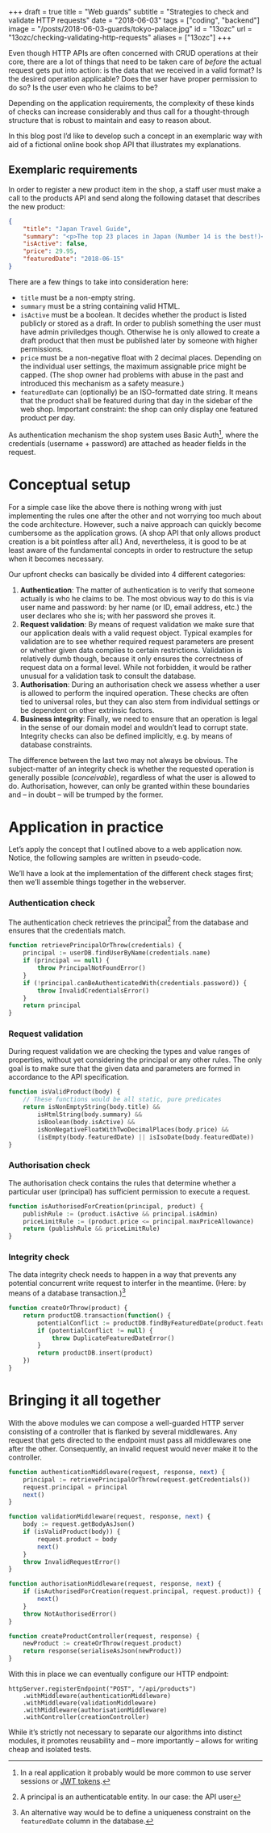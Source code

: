 +++
draft = true
title = "Web guards"
subtitle = "Strategies to check and validate HTTP requests"
date = "2018-06-03"
tags = ["coding", "backend"]
image = "/posts/2018-06-03-guards/tokyo-palace.jpg"
id = "13ozc"
url = "13ozc/checking-validating-http-requests"
aliases = ["13ozc"]
+++

Even though HTTP APIs are often concerned with CRUD operations at their core, there are a lot of things that need to be taken care of *before* the actual request gets put into action: is the data that we received in a valid format? Is the desired operation applicable? Does the user have proper permission to do so? Is the user even who he claims to be?

Depending on the application requirements, the complexity of these kinds of checks can increase considerably and thus call for a thought-through structure that is robust to maintain and easy to reason about.

In this blog post I’d like to develop such a concept in an exemplaric way with aid of a fictional online book shop API that illustrates my explanations.

## Exemplaric requirements

In order to register a new product item in the shop, a staff user must make a call to the products API and send along the following dataset that describes the new product:

```JSON
{
    "title": "Japan Travel Guide",
    "summary": "<p>The top 23 places in Japan (Number 14 is the best!)</p>",
    "isActive": false,
    "price": 29.95,
    "featuredDate": "2018-06-15"
}
```

There are a few things to take into consideration here:

- `title` must be a non-empty string.
- `summary` must be a string containing valid HTML.
- `isActive` must be a boolean. It decides whether the product is listed publicly or stored as a draft. In order to publish something the user must have admin priviledges though. Otherwise he is only allowed to create a draft product that then must be published later by someone with higher permissions.
- `price` must be a non-negative float with 2 decimal places. Depending on the individual user settings, the maximum assignable price might be capped. (The shop owner had problems with abuse in the past and introduced this mechanism as a safety measure.)
- `featuredDate` can (optionally) be an ISO-formatted date string. It means that the product shall be featured during that day in the sidebar of the web shop. Important constraint: the shop can only display one featured product per day.

As authentication mechanism the shop system uses Basic Auth[^1], where the credentials (username + password) are attached as header fields in the request.

# Conceptual setup

For a simple case like the above there is nothing wrong with just implementing the rules one after the other and not worrying too much about the code architecture. However, such a naive approach can quickly become cumbersome as the application grows. (A shop API that only allows product creation is a bit pointless after all.) And, nevertheless, it is good to be at least aware of the fundamental concepts in order to restructure the setup when it becomes necessary.

Our upfront checks can basically be divided into 4 different categories:

1. **Authentication**: The matter of authentication is to verify that someone actually is who he claims to be. The most obvious way to do this is via user name and password: by her name (or ID, email address, etc.) the user declares who she is; with her password she proves it.
2. **Request validation**: By means of request validation we make sure that our application deals with a valid request object. Typical examples for validation are to see whether required request parameters are present or whether given data complies to certain restrictions. Validation is relatively dumb though, because it only ensures the correctness of request data on a formal level. While not forbidden, it would be rather unusual for a validation task to consult the database.
3. **Authorisation**: During an authorisation check we assess whether a user is allowed to perform the inquired operation. These checks are often tied to universal roles, but they can also stem from individual settings or be dependent on other extrinsic factors.
4. **Business integrity**: Finally, we need to ensure that an operation is legal in the sense of our domain model and wouldn’t lead to corrupt state. Integrity checks can also be defined implicitly, e.g. by means of database constraints.

The difference between the last two may not always be obvious. The subject-matter of an integrity check is whether the requested operation is generally possible (*conceivable*), regardless of what the user is allowed to do. Authorisation, however, can only be granted within these boundaries and – in doubt – will be trumped by the former.

# Application in practice

Let’s apply the concept that I outlined above to a web application now. Notice, the following samples are written in pseudo-code.

We’ll have a look at the implementation of the different check stages first; then we’ll assemble things together in the webserver.

### Authentication check

The authentication check retrieves the principal[^2] from the database and ensures that the credentials match.

```php
function retrievePrincipalOrThrow(credentials) {
    principal := userDB.findUserByName(credentials.name)
    if (principal == null) {
        throw PrincipalNotFoundError()
    }
    if (!principal.canBeAuthenticatedWith(credentials.password)) {
        throw InvalidCredentialsError()
    }
    return principal
}
```

### Request validation

During request validation we are checking the types and value ranges of properties, without yet considering the principal or any other rules. The only goal is to make sure that the given data and parameters are formed in accordance to the API specification.

```php
function isValidProduct(body) {
    // These functions would be all static, pure predicates
    return isNonEmptyString(body.title) &&
        isHtmlString(body.summary) &&
        isBoolean(body.isActive) &&
        isNonNegativeFloatWithTwoDecimalPlaces(body.price) &&
        (isEmpty(body.featuredDate) || isIsoDate(body.featuredDate))
}
```

### Authorisation check

The authorisation check contains the rules that determine whether a particular user (principal) has sufficient permission to execute a request.

```php
function isAuthorisedForCreation(principal, product) {
    publishRule := (product.isActive && principal.isAdmin)
    priceLimitRule := (product.price <= principal.maxPriceAllowance)
    return (publishRule && priceLimitRule)
}
```

### Integrity check

The data integrity check needs to happen in a way that prevents any potential  concurrent write request to interfer in the meantime. (Here: by means of a database transaction.)[^3]

```php
function createOrThrow(product) {
    return productDB.transaction(function() {
        potentialConflict := productDB.findByFeaturedDate(product.featuredDate)
        if (potentialConflict != null) {
            throw DuplicateFeaturedDateError()
        }
        return productDB.insert(product)
    })
}
```

# Bringing it all together

With the above modules we can compose a well-guarded HTTP server consisting of a controller that is flanked by several middlewares. Any request that gets directed to the endpoint must pass all middlewares one after the other. Consequently, an invalid request would never make it to the controller.

```php
function authenticationMiddleware(request, response, next) {
    principal := retrievePrincipalOrThrow(request.getCredentials())
    request.principal = principal
    next()
}

function validationMiddleware(request, response, next) {
    body := request.getBodyAsJson()
    if (isValidProduct(body)) {
        request.product = body
        next()
    }
    throw InvalidRequestError()
}

function authorisationMiddleware(request, response, next) {
    if (isAuthorisedForCreation(request.principal, request.product)) {
        next()
    }
    throw NotAuthorisedError()
}

function createProductController(request, response) {
    newProduct := createOrThrow(request.product)
    return response(serialiseAsJson(newProduct))
}
```

With this in place we can eventually configure our HTTP endpoint:

```
httpServer.registerEndpoint("POST", "/api/products")
    .withMiddleware(authenticationMiddleware)
    .withMiddleware(validationMiddleware)
    .withMiddleware(authorisationMiddleware)
    .withController(creationController)
```

While it’s strictly not necessary to separate our algorithms into distinct modules, it promotes reusability and – more importantly – allows for writing cheap and isolated tests.


[^1]: In a real application it probably would be more common to use server sessions or [JWT tokens](/C3K4N/jwt-json-web-tokens). 
[^2]: A principal is an authenticatable entity. In our case: the API user
[^3]: An alternative way would be to define a uniqueness constraint on the `featuredDate` column in the database.
